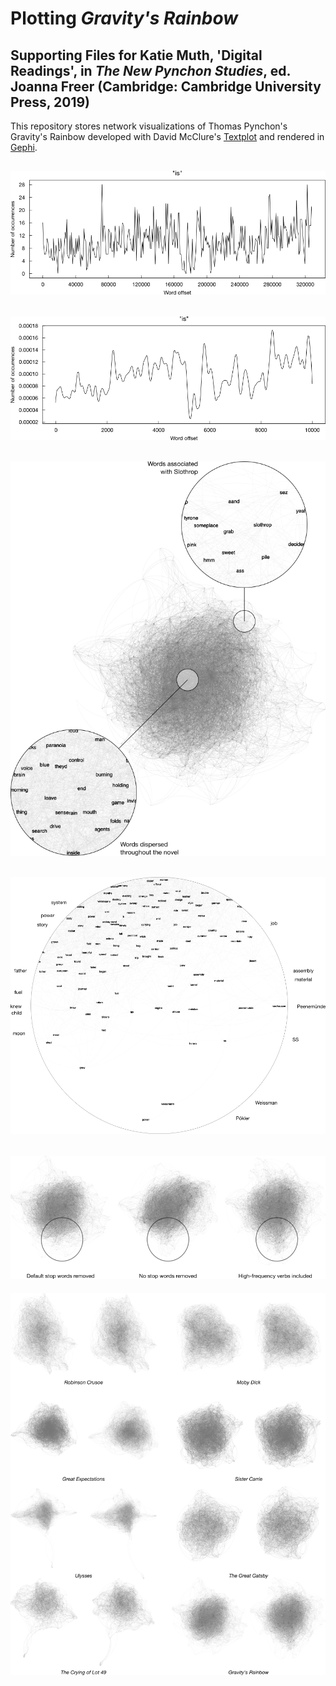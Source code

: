 # Plotting *Gravity's Rainbow*
## Supporting Files for Katie Muth, 'Digital Readings', in *The New Pynchon Studies*, ed. Joanna Freer (Cambridge: Cambridge University Press, 2019)

This repository stores network visualizations of Thomas Pynchon's Gravity's Rainbow developed with David McClure's <a href = "https://github.com/davidmcclure/textplot">Textplot</a> and rendered in <a href = "https://gephi.org/">Gephi</a>.

[![Figure 1](/Figure-1.png)](https://raw.githubusercontent.com/krmuth/plot-gr/master/Figure-1.png "Figure 1")
---
[![Figure 2](/Figure-2.png)](https://raw.githubusercontent.com/krmuth/plot-gr/master/Figure-2.png "Figure 2")
---
[![Figure 3](/Figure-3.png)](https://raw.githubusercontent.com/krmuth/plot-gr/master/Figure-3.png "Figure 3")
---
[![Figure 4](/Figure-4.png)](https://raw.githubusercontent.com/krmuth/plot-gr/master/Figure-4.png "Figure 4")
---
[![Figure 5](/Figure-5.png)](https://raw.githubusercontent.com/krmuth/plot-gr/master/Figure-5.png "Figure 5")
---
[![Figure 6](/Figure-6.png)](https://raw.githubusercontent.com/krmuth/plot-gr/master/Figure-6.png "Figure 6")
